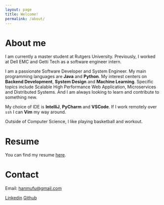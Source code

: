 ```yaml
---
layout: page
title: Welcome!
permalink: /about/
---
```


# About me

I am currently a master student at Rutgers University. Previously, I worked at Dell EMC and Getti Tech as a software engineer intern. 

I am a passionate Software Developer and System Engineer. My main programming languages are **Java** and **Python**. My interest centers on **Backend Development**, **System Design** and **Machine Learning**. Specific topics include Scalable High Performance Web Application, Microservices and Distributed Systems. And I am always looking to learn and contribute to something new.

My choice of IDE is **IntelliJ**, **PyCharm** and **VSCode**. If I work remotely over `ssh` I can **Vim** my way around. 

Outside of Computer Science, I like playing basketball and workout. 

# Resume

You can find my resume [here](https://drive.google.com/file/d/1KtAoqTbaCQdqtgJnULQuoR9k8v6O0a7D/view?usp=sharing).

# Contact

Email: hanmufu@gmail.com

[Linkedin](https://www.linkedin.com/in/mufuhan/)           [Github](https://github.com/HanMufu)
